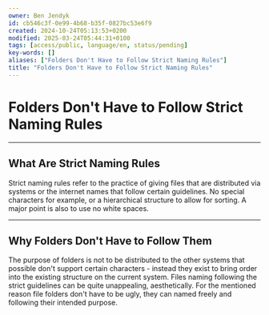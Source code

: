 ```yaml
---
owner: Ben Jendyk
id: cb546c3f-0e99-4b68-b35f-0827bc53e6f9
created: 2024-10-24T05:13:53+0200
modified: 2025-03-24T05:44:31+0100
tags: [access/public, language/en, status/pending]
key-words: []
aliases: ["Folders Don't Have to Follow Strict Naming Rules"]
title: "Folders Don't Have to Follow Strict Naming Rules"
---
```


# Folders Don't Have to Follow Strict Naming Rules

--- 

## What Are Strict Naming Rules

Strict naming rules refer to the practice of giving files that are distributed via systems or the internet names that follow certain guidelines. No special characters for example, or a hierarchical structure to allow for sorting. A major point is also to use no white spaces.

--- 

## Why Folders Don't Have to Follow Them

The purpose of folders is not to be distributed to the other systems that possible don't support certain characters - instead they exist to bring order into the existing structure on the current system. Files naming following the strict guidelines can be quite unappealing, aesthetically. For the mentioned reason file folders don't have to be ugly, they can named freely and following their intended purpose.
